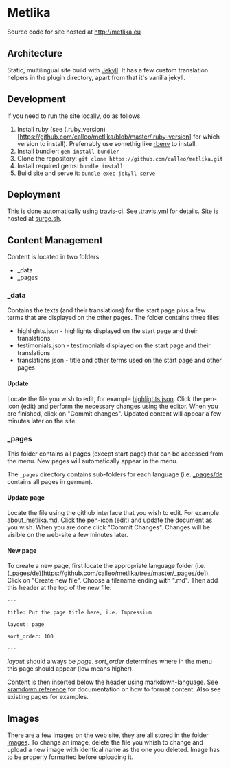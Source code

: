 # Metlika
Source code for site hosted at http://metlika.eu

## Architecture

Static, multilingual site build with [Jekyll](https://jekyllrb.com/). It has a few custom translation helpers in the plugin directory, apart from that it's vanilla jekyll.

## Development

If you need to run the site locally, do as follows.

1. Install ruby (see (.ruby_version)[https://github.com/calleo/metlika/blob/master/.ruby-version] for which version to install). Preferrably use somethig like [rbenv](https://github.com/rbenv/rbenv) to install.
2. Install bundler: `gem install bundler`
3. Clone the repository: `git clone https://github.com/calleo/metlika.git`
4. Install required gems: `bundle install`
5. Build site and serve it: `bundle exec jekyll serve`

## Deployment

This is done automatically using [travis-ci](https://travis-ci.org/). See [.travis.yml](https://github.com/calleo/metlika/blob/master/.travis.yml) for details. Site is hosted at [surge.sh](https://surge.sh/).

## Content Management

Content is located in two folders:

* \_data
* \_pages

### \_data

Contains the texts (and their translations) for the start page plus a few terms that are displayed on the other pages. The folder contains three files:

* highlights.json - highlights displayed on the start page and their translations
* testimonials.json - testimonials displayed on the start page and their translations
* translations.json - title and other terms used on the start page and other pages

#### Update

Locate the file you wish to edit, for example [highlights.json](https://github.com/calleo/metlika/blob/master/_data/highlights.json). Click the pen-icon (edit) and perform the necessary changes using the editor. When you are finished, click on "Commit changes". Updated content will appear a few minutes later on the site.

### \_pages

This folder contains all pages (except start page) that can be accessed from the menu. New pages will automatically appear in the menu.

The `_pages` directory contains sub-folders for each language (i.e. [_pages/de](https://github.com/calleo/metlika/tree/master/_pages/de) contains all pages in german).

#### Update page

Locate the file using the github interface that you wish to edit. For example [about_metlika.md](https://github.com/calleo/metlika/blob/master/_pages/de/about_metlika.md). Click the pen-icon (edit) and update the document as you wish. When you are done click "Commit Changes". Changes will be visible on the web-site a few minutes later.

#### New page

To create a new page, first locate the appropriate language folder (i.e. (_pages/de)[https://github.com/calleo/metlika/tree/master/_pages/de]). Click on "Create new file". Choose a filename ending with ".md". Then add this header at the top of the new file:

`---`

`title: Put the page title here, i.e. Impressium`

`layout: page`

`sort_order: 100`

`---`

_layout_ should always be _page_. _sort_order_ determines where in the menu this page should appear (low means higher). 

Content is then inserted below the header using markdown-language. See [kramdown reference](https://kramdown.gettalong.org/quickref.html) for documentation on how to format content. Also see existing pages for examples.

## Images

There are a few images on the web site, they are all stored in the folder [images](https://github.com/calleo/metlika/tree/master/images). To change an image, delete the file you whish to change and upload a new image with identical name as the one you deleted. Image has to be properly formatted before uploading it.

